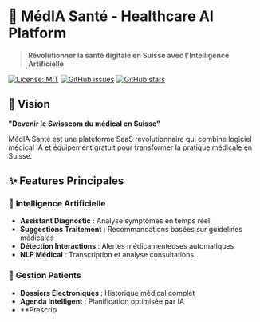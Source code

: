 # 🏥 MédIA Santé - Healthcare AI Platform

> **Révolutionner la santé digitale en Suisse avec l'Intelligence Artificielle**

[![License: MIT](https://img.shields.io/badge/License-MIT-yellow.svg)](https://opensource.org/licenses/MIT)
[![GitHub issues](https://img.shields.io/github/issues/bensalemboualem/media-sante-platform)](https://github.com/bensalemboualem/media-sante-platform/issues)
[![GitHub stars](https://img.shields.io/github/stars/bensalemboualem/media-sante-platform)](https://github.com/bensalemboualem/media-sante-platform/stargazers)

## 🎯 **Vision**

**"Devenir le Swisscom du médical en Suisse"**

MédIA Santé est une plateforme SaaS révolutionnaire qui combine logiciel médical IA et équipement gratuit pour transformer la pratique médicale en Suisse.

## ✨ **Features Principales**

### 🤖 **Intelligence Artificielle**
- **Assistant Diagnostic** : Analyse symptômes en temps réel
- **Suggestions Traitement** : Recommandations basées sur guidelines médicales
- **Détection Interactions** : Alertes médicamenteuses automatiques
- **NLP Médical** : Transcription et analyse consultations

### 👥 **Gestion Patients**
- **Dossiers Électroniques** : Historique médical complet
- **Agenda Intelligent** : Planification optimisée par IA
- **Prescrip
